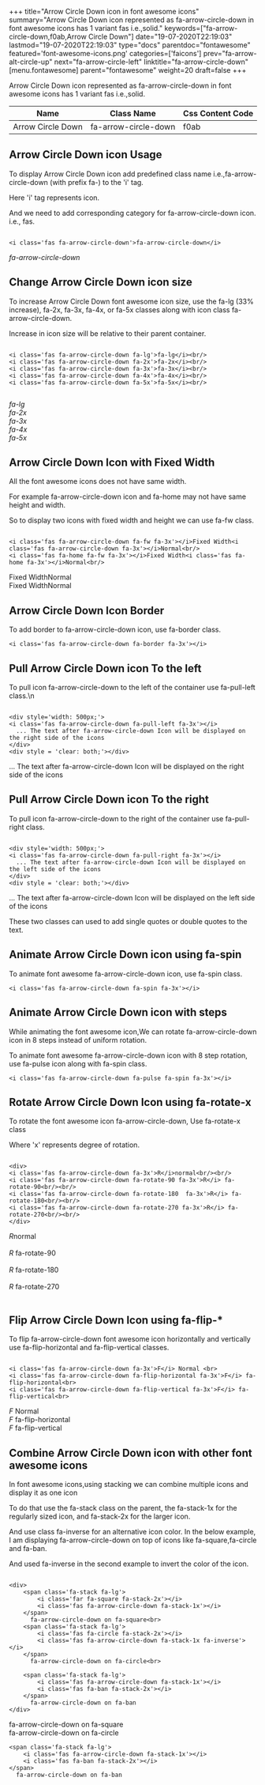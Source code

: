 +++
title="Arrow Circle Down icon in font awesome icons"
summary="Arrow Circle Down icon represented as fa-arrow-circle-down in font awesome icons has 1 variant fas i.e.,solid."
keywords=["fa-arrow-circle-down,f0ab,Arrow Circle Down"]
date="19-07-2020T22:19:03"
lastmod="19-07-2020T22:19:03"
type="docs"
parentdoc="fontawesome"
featured='font-awesome-icons.png'
categories=['faicons']
prev="fa-arrow-alt-circle-up"
next="fa-arrow-circle-left"
linktitle="fa-arrow-circle-down"
[menu.fontawesome]
parent="fontawesome"
weight=20
draft=false
+++


Arrow Circle Down icon represented as fa-arrow-circle-down in font awesome icons has 1 variant fas i.e.,solid.

<div class='table-responsive'><table class='table'><thead><tr><th>Name</th><th>Class Name</th><th>Css Content Code</th></tr></thead><tbody><tr><td>Arrow Circle Down</td><td>fa-arrow-circle-down</td><td>f0ab</td></tr></tbody></table></div>



## Arrow Circle Down icon Usage

To display Arrow Circle Down icon add predefined class name i.e.,fa-arrow-circle-down (with prefix fa-) to the 'i' tag.

Here 'i' tag represents icon.

And we need to add corresponding category for fa-arrow-circle-down icon. i.e., fas.


```

<i class='fas fa-arrow-circle-down'>fa-arrow-circle-down</i>
```

<i class='fas fa-arrow-circle-down'>fa-arrow-circle-down</i>




## Change Arrow Circle Down icon size
To increase Arrow Circle Down font awesome icon size, use the fa-lg (33% increase), fa-2x, fa-3x, fa-4x, or fa-5x classes along with icon class fa-arrow-circle-down.

Increase in icon size will be relative to their parent container. 

```

<i class='fas fa-arrow-circle-down fa-lg'>fa-lg</i><br/>
<i class='fas fa-arrow-circle-down fa-2x'>fa-2x</i><br/>
<i class='fas fa-arrow-circle-down fa-3x'>fa-3x</i><br/>
<i class='fas fa-arrow-circle-down fa-4x'>fa-4x</i><br/>
<i class='fas fa-arrow-circle-down fa-5x'>fa-5x</i><br/>
            
```

<i class='fas fa-arrow-circle-down fa-lg'>fa-lg</i><br/>
<i class='fas fa-arrow-circle-down fa-2x'>fa-2x</i><br/>
<i class='fas fa-arrow-circle-down fa-3x'>fa-3x</i><br/>
<i class='fas fa-arrow-circle-down fa-4x'>fa-4x</i><br/>
<i class='fas fa-arrow-circle-down fa-5x'>fa-5x</i><br/>
            



## Arrow Circle Down Icon with Fixed Width 

All the font awesome icons does not have same width.

For example fa-arrow-circle-down icon and fa-home may not have same height and width.

So to display two icons with fixed width and height we can use fa-fw class.


```

<i class='fas fa-arrow-circle-down fa-fw fa-3x'></i>Fixed Width<i class='fas fa-arrow-circle-down fa-3x'></i>Normal<br/>
<i class='fas fa-home fa-fw fa-3x'></i>Fixed Width<i class='fas fa-home fa-3x'></i>Normal<br/>
```

<i class='fas fa-arrow-circle-down fa-fw fa-3x'></i>Fixed Width<i class='fas fa-arrow-circle-down fa-3x'></i>Normal<br/>
<i class='fas fa-home fa-fw fa-3x'></i>Fixed Width<i class='fas fa-home fa-3x'></i>Normal<br/>



## Arrow Circle Down Icon Border 

To add border to fa-arrow-circle-down icon, use fa-border class.


```
<i class='fas fa-arrow-circle-down fa-border fa-3x'></i>

```
<i class='fas fa-arrow-circle-down fa-border fa-3x'></i>





## Pull Arrow Circle Down icon To the left

To pull icon fa-arrow-circle-down to the left of the container use fa-pull-left class.\n

```

<div style='width: 500px;'>
<i class='fas fa-arrow-circle-down fa-pull-left fa-3x'></i>
  ... The text after fa-arrow-circle-down Icon will be displayed on the right side of the icons
</div>
<div style = 'clear: both;'></div>
```

<div style='width: 500px;'>
<i class='fas fa-arrow-circle-down fa-pull-left fa-3x'></i>
  ... The text after fa-arrow-circle-down Icon will be displayed on the right side of the icons
</div>
<div style = 'clear: both;'></div>




## Pull Arrow Circle Down icon To the right
To pull icon fa-arrow-circle-down to the right of the container use fa-pull-right class.

```

<div style='width: 500px;'>
<i class='fas fa-arrow-circle-down fa-pull-right fa-3x'></i>
  ... The text after fa-arrow-circle-down Icon will be displayed on the left side of the icons
</div>
<div style = 'clear: both;'></div>
```

<div style='width: 500px;'>
<i class='fas fa-arrow-circle-down fa-pull-right fa-3x'></i>
  ... The text after fa-arrow-circle-down Icon will be displayed on the left side of the icons
</div>
<div style = 'clear: both;'></div>

These two classes can used to add single quotes or double quotes to the text.


## Animate Arrow Circle Down icon using fa-spin
To animate font awesome fa-arrow-circle-down icon, use fa-spin class.

```
<i class='fas fa-arrow-circle-down fa-spin fa-3x'></i>
```
<i class='fas fa-arrow-circle-down fa-spin fa-3x'></i>




## Animate Arrow Circle Down icon with steps
While animating the font awesome icon,We can rotate fa-arrow-circle-down icon in 8 steps instead of uniform rotation.

To animate font awesome fa-arrow-circle-down icon with 8 step rotation, use fa-pulse icon along with fa-spin class.


```
<i class='fas fa-arrow-circle-down fa-pulse fa-spin fa-3x'></i>

```
<i class='fas fa-arrow-circle-down fa-pulse fa-spin fa-3x'></i>





## Rotate Arrow Circle Down Icon using fa-rotate-x
To rotate the font awesome icon fa-arrow-circle-down, Use fa-rotate-x class

Where 'x' represents degree of rotation.


```

<div>
<i class='fas fa-arrow-circle-down fa-3x'>R</i>normal<br/><br/>
<i class='fas fa-arrow-circle-down fa-rotate-90 fa-3x'>R</i> fa-rotate-90<br/><br/> 
<i class='fas fa-arrow-circle-down fa-rotate-180  fa-3x'>R</i> fa-rotate-180<br/><br/> 
<i class='fas fa-arrow-circle-down fa-rotate-270 fa-3x'>R</i> fa-rotate-270<br/><br/>
</div>
```

<div>
<i class='fas fa-arrow-circle-down fa-3x'>R</i>normal<br/><br/>
<i class='fas fa-arrow-circle-down fa-rotate-90 fa-3x'>R</i> fa-rotate-90<br/><br/> 
<i class='fas fa-arrow-circle-down fa-rotate-180  fa-3x'>R</i> fa-rotate-180<br/><br/> 
<i class='fas fa-arrow-circle-down fa-rotate-270 fa-3x'>R</i> fa-rotate-270<br/><br/>
</div>




## Flip Arrow Circle Down Icon using fa-flip-*
To flip fa-arrow-circle-down font awesome icon horizontally and vertically use fa-flip-horizontal and fa-flip-vertical classes. 

```

<i class='fas fa-arrow-circle-down fa-3x'>F</i> Normal <br>
<i class='fas fa-arrow-circle-down fa-flip-horizontal fa-3x'>F</i> fa-flip-horizontal<br>
<i class='fas fa-arrow-circle-down fa-flip-vertical fa-3x'>F</i> fa-flip-vertical<br>
```

<i class='fas fa-arrow-circle-down fa-3x'>F</i> Normal <br>
<i class='fas fa-arrow-circle-down fa-flip-horizontal fa-3x'>F</i> fa-flip-horizontal<br>
<i class='fas fa-arrow-circle-down fa-flip-vertical fa-3x'>F</i> fa-flip-vertical<br>




## Combine Arrow Circle Down icon with other font awesome icons
In font awesome icons,using stacking we can combine multiple icons and display it as one icon 

To do that use the fa-stack class on the parent, the fa-stack-1x for the regularly sized icon, and fa-stack-2x for the larger icon.

And use class fa-inverse for an alternative icon color. 
In the below example, I am displaying fa-arrow-circle-down on top of icons like fa-square,fa-circle and fa-ban.

And used fa-inverse in the second example to invert the color of the icon.

```

<div>
    <span class='fa-stack fa-lg'>
        <i class='far fa-square fa-stack-2x'></i>
        <i class='fas fa-arrow-circle-down fa-stack-1x'></i>
    </span>
      fa-arrow-circle-down on fa-square<br>
    <span class='fa-stack fa-lg'>
        <i class='fas fa-circle fa-stack-2x'></i>
        <i class='fas fa-arrow-circle-down fa-stack-1x fa-inverse'></i>
    </span>
      fa-arrow-circle-down on fa-circle<br>

    <span class='fa-stack fa-lg'>
        <i class='fas fa-arrow-circle-down fa-stack-1x'></i>
        <i class='fas fa-ban fa-stack-2x'></i>
    </span>
      fa-arrow-circle-down on fa-ban
</div>
```

<div>
    <span class='fa-stack fa-lg'>
        <i class='far fa-square fa-stack-2x'></i>
        <i class='fas fa-arrow-circle-down fa-stack-1x'></i>
    </span>
      fa-arrow-circle-down on fa-square<br>
    <span class='fa-stack fa-lg'>
        <i class='fas fa-circle fa-stack-2x'></i>
        <i class='fas fa-arrow-circle-down fa-stack-1x fa-inverse'></i>
    </span>
      fa-arrow-circle-down on fa-circle<br>

    <span class='fa-stack fa-lg'>
        <i class='fas fa-arrow-circle-down fa-stack-1x'></i>
        <i class='fas fa-ban fa-stack-2x'></i>
    </span>
      fa-arrow-circle-down on fa-ban
</div>






